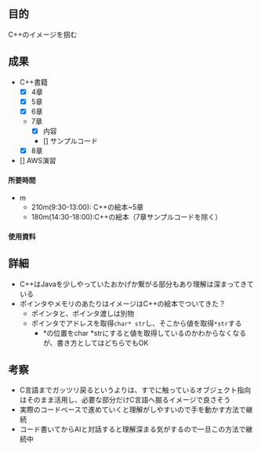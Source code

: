## 目的
<!-- 目的(〜を知りたい/〜を実装したい) -->
C++のイメージを掴む

## 成果
<!-- 成果(できたこと/できなかったこと) -->
- C++書籍
  - [x] 4章
  - [x] 5章
  - [x] 6章
  - 7章
    - [x] 内容
    - [] サンプルコード
  - [x] 8章

- [] AWS演習
#### 所要時間
- m
  - 210m(9:30-13:00): C++の絵本~5章
  - 180m(14:30-18:00):C++の絵本（7章サンプルコードを除く）
#### 使用資料
<!-- 使用資料(教材/書籍/ワークシート/Youtube) -->

## 詳細
<!-- 詳細(キーワード/プロセス//具体例を挙げる/今回の課題解決を今後に繋げられる形で記録) -->
- C++はJavaを少しやっていたおかげか繋がる部分もあり理解は深まってきている
- ポインタやメモリのあたりはイメージはC++の絵本でついてきた？
  - ポインタと、ポインタ渡しは別物
  - ポインタでアドレスを取得`char* str`し、そこから値を取得`*str`する
    - *の位置をchar *strにすると値を取得しているのかわからなくなるが、書き方としてはどちらでもOK

## 考察
<!-- 考察(今後の展望/) -->
- C言語までガッツリ戻るというよりは、すでに触っているオブジェクト指向はそのまま活用し、必要な部分だけC言語へ掘るイメージで良さそう
- 実際のコードベースで進めていくと理解がしやすいので手を動かす方法で継続
- コード書いてからAIと対話すると理解深まる気がするので一旦この方法で継続中
